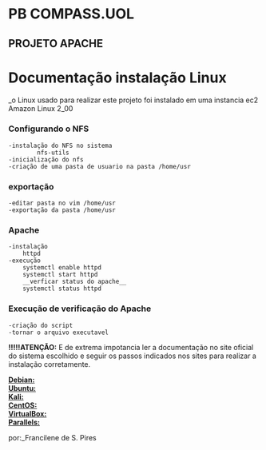 # PB COMPASS.UOL
## PROJETO APACHE

# Documentação instalação Linux 

_o Linux usado para realizar este projeto foi instalado em uma instancia ec2
Amazon Linux 2_00

### Configurando o NFS  
	-instalação do NFS no sistema  
			nfs-utils
	-inicialização do nfs  
	-criação de uma pasta de usuario na pasta /home/usr  
### exportação 
	-editar pasta no vim /home/usr
	-exportação da pasta /home/usr 
### Apache
	-instalação
		httpd
	-execução
		systemctl enable httpd
		systemctl start httpd
		__verficar status do apache__
		systemctl status httpd
### Execução de verificação do Apache
	-criação do script
	-tornar o arquivo executavel 


	
__!!!!!ATENÇÃO:__ 	E de extrema impotancia ler a documentação no site oficial do sistema escolhido e seguir os passos indicados nos sites para realizar a instalação corretamente.  
      
[__Debian:__]( https://www.debian.org/releases/stable/installmanual )   
[__Ubuntu:__]( https://help.ubuntu.com/  )  
[__Kali:__]( https://www.kali.org/docs/installation/)  
[__CentOS:__ ](https://www.centos.org/download/  )  
[__VirtualBox:__](https://www.virtualbox.org/wiki/Documentation )   
[__Parallels:__]( https://www.parallels.com/br/products/desktop/resources/?clientId=1059725757.1718051326&sessionId=1718051325&_gl=1*1pwjyal*_up*MQ..*_ga*MTA1OTcyNTc1Ny4xNzE4MDUxMzI2*_ga_RYHBN2XNLK*MTcxODA1MTMyNS4xLjAuMTcxODA1MTMyNS4wLjAuMA..&gclid=CjwKCAjwyJqzBhBaEiwAWDRJVEPDH1SV7U3z7EsP7ur6F9j6V8h-Ytt5fPN1vX0ltIgx3heqk9OAmxoCc8IQAvD_BwE)
	
por:_Francilene de S. Pires

